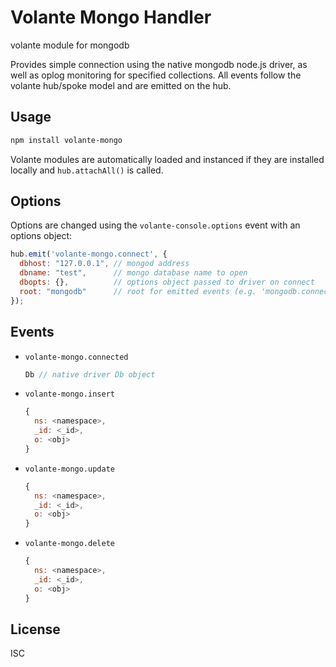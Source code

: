 # Volante Mongo Handler

volante module for mongodb

Provides simple connection using the native mongodb node.js driver, as well as
oplog monitoring for specified collections. All events follow the volante hub/spoke
model and are emitted on the hub.

## Usage

```bash
npm install volante-mongo
```

Volante modules are automatically loaded and instanced if they are installed locally and `hub.attachAll()` is called.

## Options

Options are changed using the `volante-console.options` event with an options object:

```js
hub.emit('volante-mongo.connect', {
  dbhost: "127.0.0.1", // mongod address
  dbname: "test",      // mongo database name to open
  dbopts: {},          // options object passed to driver on connect
  root: "mongodb"      // root for emitted events (e.g. 'mongodb.connected')
});
```

## Events

- `volante-mongo.connected`
  ```js
  Db // native driver Db object
  ```
- `volante-mongo.insert`
  ```js
  {
    ns: <namespace>,
    _id: <_id>,
    o: <obj>
  }
  ```
- `volante-mongo.update`
  ```js
  {
    ns: <namespace>,
    _id: <_id>,
    o: <obj>
  }
  ```
- `volante-mongo.delete`
  ```js
  {
    ns: <namespace>,
    _id: <_id>,
    o: <obj>
  }
  ```

## License

ISC
